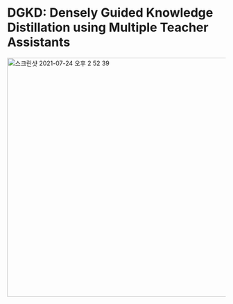 # DGKD: Densely Guided Knowledge Distillation using Multiple Teacher Assistants

<img width="551" alt="스크린샷 2021-07-24 오후 2 52 39" src="https://user-images.githubusercontent.com/26168716/126858908-1b320cb4-9d33-49b2-b0f3-56e052277fa5.png">
